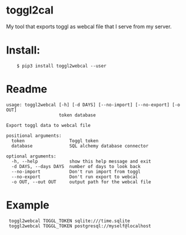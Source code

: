 # toggl2cal

My tool that exports toggl as webcal file that I serve from my server. 

# Install:

```
    $ pip3 install toggl2webcal --user
```

# Readme

```
usage: toggl2webcal [-h] [-d DAYS] [--no-import] [--no-export] [-o OUT]
                    token database

Export toggl data to webcal file

positional arguments:
  token                 Toggl token
  database              SQL alchemy database connector

optional arguments:
  -h, --help            show this help message and exit
  -d DAYS, --days DAYS  number of days to look back
  --no-import           Don't run import from toggl
  --no-export           Don't run export to webcal
  -o OUT, --out OUT     output path for the webcal file

```

# Example

```
 toggl2webcal TOGGL_TOKEN sqlite:///time.sqlite 
 toggl2webcal TOGGL_TOKEN postgresql://myself@localhost 
```